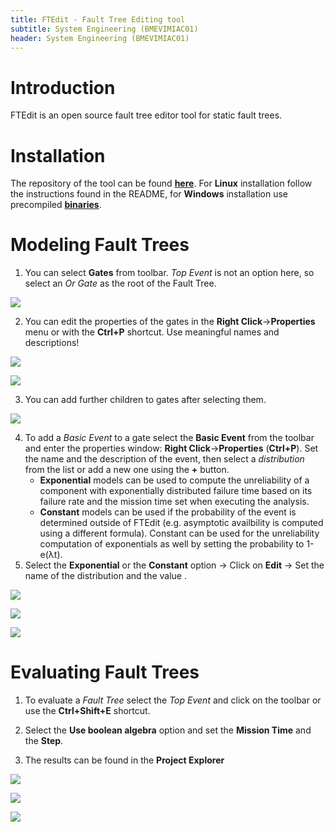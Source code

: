 ```yaml
---
title: FTEdit - Fault Tree Editing tool 
subtitle: System Engineering (BMEVIMIAC01)
header: System Engineering (BMEVIMIAC01)
---
```


# Introduction

FTEdit is an open source fault tree editor tool for static fault trees. 

# Installation

The repository of the tool can be found **[here](https://github.com/ChuOkupai/FTEdit)**. For **Linux** installation follow the instructions found in the README, for **Windows** installation use precompiled **[binaries](https://github.com/ChuOkupai/FTEdit/releases/tag/v1.0)**.

# Modeling Fault Trees

1. You can select **Gates** from toolbar. _Top Event_ is not an option here, so select an _Or Gate_ as the root of the Fault Tree.

![](figs/ftedit-toolbar.png)

2. You can edit the properties of the gates in the **Right Click**->**Properties** menu or with the **Ctrl+P** shortcut. Use meaningful names and descriptions!

![](figs/ftedit-properties-1.png)

![](figs/ftedit-properties-2.png)

3. You can add further children to gates after selecting them.

![](figs/ftedit-adding-children.png)

4. To add a _Basic Event_ to a gate select the **Basic Event** from the toolbar and enter the properties window: **Right Click**->**Properties** (**Ctrl+P**). Set the name and the description of the event, then select a _distribution_ from the list or add a new one using the **+** button.
    - **Exponential** models can be used to compute the unreliability of a component with exponentially distributed failure time based on its failure rate and the mission time set when executing the analysis. 
    - **Constant** models can be used if the probability of the event is determined outside of FTEdit (e.g. asymptotic availbility is computed using a different formula). Constant can be used for the unreliability computation of exponentials as well by setting the probability to 1-e(λt).
5. Select the **Exponential** or the **Constant** option -> Click on **Edit** -> Set the name of the distribution and the value .

![](figs/ftedit-basic-event-1.png)

![](figs/ftedit-basic-event-2.png)

![](figs/ftedit-basic-event-3.png)

# Evaluating Fault Trees

1. To evaluate a _Fault Tree_ select the _Top Event_ and click on the toolbar or use the **Ctrl+Shift+E** shortcut.

2. Select the **Use boolean algebra** option and set the **Mission Time** and the **Step**.

3. The results can be found in the **Project Explorer**

![](figs/ftedit-evaluation-1.png)

![](figs/ftedit-evaluation-2.png)

![](figs/ftedit-evaluation-3.png)